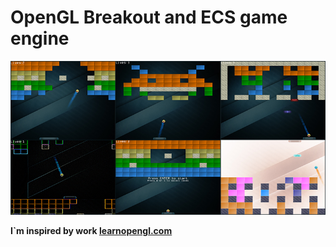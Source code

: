 # OpenGL Breakout and ECS game engine

![OSD example](assets/readme/breakout.png)



**I`m inspired by work [learnopengl.com](https://learnopengl.com/In-Practice/2D-Game/Breakout)**  

